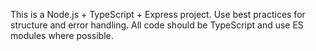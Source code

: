 <!-- Use this file to provide workspace-specific custom instructions to Copilot. For more details, visit https://code.visualstudio.com/docs/copilot/copilot-customization#_use-a-githubcopilotinstructionsmd-file -->

This is a Node.js + TypeScript + Express project. Use best practices for structure and error handling. All code should be TypeScript and use ES modules where possible.
